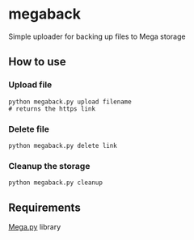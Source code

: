 megaback
========

Simple uploader for backing up files to Mega storage

How to use
---------
### Upload file
```
python megaback.py upload filename
# returns the https link
```

### Delete file
```
python megaback.py delete link
```

### Cleanup the storage
```
python megaback.py cleanup
```

Requirements
------------
[Mega.py](https://github.com/richardasaurus/mega.py) library
